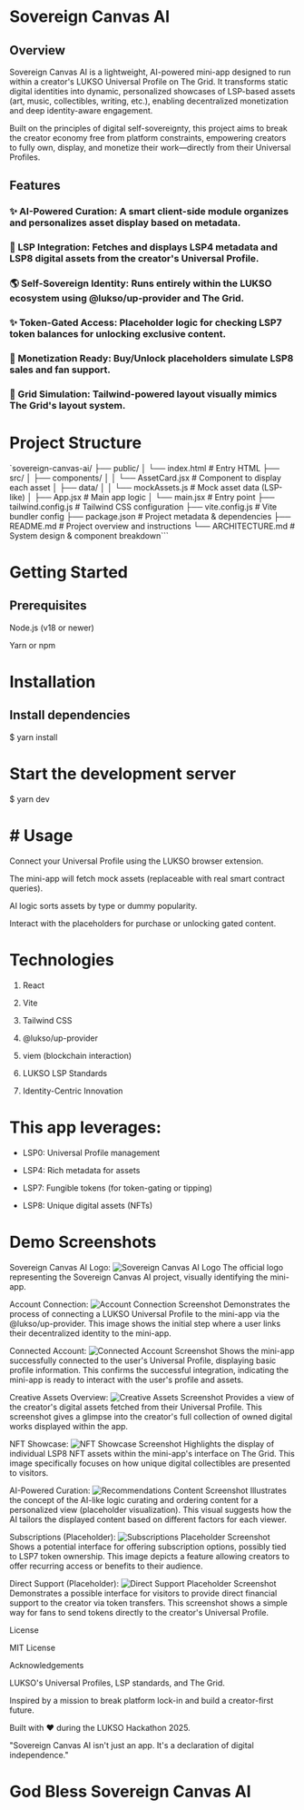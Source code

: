 # Sovereign Canvas AI

## Overview

Sovereign Canvas AI is a lightweight, AI-powered mini-app designed to run within a creator's LUKSO Universal Profile on The Grid. It transforms static digital identities into dynamic, personalized showcases of LSP-based assets (art, music, collectibles, writing, etc.), enabling decentralized monetization and deep identity-aware engagement.

Built on the principles of digital self-sovereignty, this project aims to break the creator economy free from platform constraints, empowering creators to fully own, display, and monetize their work—directly from their Universal Profiles.

## Features

### ✨ AI-Powered Curation: A smart client-side module organizes and personalizes asset display based on metadata.

### 💼 LSP Integration: Fetches and displays LSP4 metadata and LSP8 digital assets from the creator's Universal Profile.

### 🌎 Self-Sovereign Identity: Runs entirely within the LUKSO ecosystem using @lukso/up-provider and The Grid.

### ✨ Token-Gated Access: Placeholder logic for checking LSP7 token balances for unlocking exclusive content.

### 💸 Monetization Ready: Buy/Unlock placeholders simulate LSP8 sales and fan support.

### 📆 Grid Simulation: Tailwind-powered layout visually mimics The Grid's layout system.

# Project Structure

`sovereign-canvas-ai/
├── public/
│   └── index.html              # Entry HTML
├── src/
│   ├── components/
│   │   └── AssetCard.jsx       # Component to display each asset
│   ├── data/
│   │   └── mockAssets.js       # Mock asset data (LSP-like)
│   ├── App.jsx                 # Main app logic
│   └── main.jsx                # Entry point
├── tailwind.config.js         # Tailwind CSS configuration
├── vite.config.js             # Vite bundler config
├── package.json               # Project metadata & dependencies
├── README.md                  # Project overview and instructions
└── ARCHITECTURE.md            # System design & component breakdown```

# Getting Started

## Prerequisites

Node.js (v18 or newer)

Yarn or npm

# Installation
## Install dependencies
$ yarn install

# Start the development server
$ yarn dev

# # Usage

Connect your Universal Profile using the LUKSO browser extension.

The mini-app will fetch mock assets (replaceable with real smart contract queries).

AI logic sorts assets by type or dummy popularity.

Interact with the placeholders for purchase or unlocking gated content.

# Technologies

1. React

2. Vite

3. Tailwind CSS

4. @lukso/up-provider

5. viem (blockchain interaction)

6. LUKSO LSP Standards

7. Identity-Centric Innovation

# This app leverages:

* LSP0: Universal Profile management

* LSP4: Rich metadata for assets

* LSP7: Fungible tokens (for token-gating or tipping)

* LSP8: Unique digital assets (NFTs)

# Demo Screenshots
Sovereign Canvas AI Logo: ![Sovereign Canvas AI Logo](src/Components/Screenshots/Logo.png)
The official logo representing the Sovereign Canvas AI project, visually identifying the mini-app.

Account Connection: ![Account Connection Screenshot](src/Components/Screenshots/Accountconnect.png) Demonstrates the process of connecting a LUKSO Universal Profile to the mini-app via the @lukso/up-provider.
This image shows the initial step where a user links their decentralized identity to the mini-app.

Connected Account: ![Connected Account Screenshot](src/Components/Screenshots/Connectedaccount.png) Shows the mini-app successfully connected to the user's Universal Profile, displaying basic profile information.
This confirms the successful integration, indicating the mini-app is ready to interact with the user's profile and assets.

Creative Assets Overview: ![Creative Assets Screenshot](src/Components/Screenshots/Creativeassets.png) Provides a view of the creator's digital assets fetched from their Universal Profile.
This screenshot gives a glimpse into the creator's full collection of owned digital works displayed within the app.

NFT Showcase: ![NFT Showcase Screenshot](src/Components/Screenshots/Nfts.png) Highlights the display of individual LSP8 NFT assets within the mini-app's interface on The Grid.
This image specifically focuses on how unique digital collectibles are presented to visitors.

AI-Powered Curation: ![Recommendations Content Screenshot](src/Components/Screenshots/Recomendationscontent.png) Illustrates the concept of the AI-like logic curating and ordering content for a personalized view (placeholder visualization).
This visual suggests how the AI tailors the displayed content based on different factors for each viewer.

Subscriptions (Placeholder): ![Subscriptions Placeholder Screenshot](src/Components/Screenshots/Subscriptions.png) Shows a potential interface for offering subscription options, possibly tied to LSP7 token ownership.
This image depicts a feature allowing creators to offer recurring access or benefits to their audience.

Direct Support (Placeholder): ![Direct Support Placeholder Screenshot](src/Components/Screenshots/Directsupport.png) Demonstrates a possible interface for visitors to provide direct financial support to the creator via token transfers.
This screenshot shows a simple way for fans to send tokens directly to the creator's Universal Profile.


License

MIT License

Acknowledgements

LUKSO's Universal Profiles, LSP standards, and The Grid.

Inspired by a mission to break platform lock-in and build a creator-first future.

Built with ❤️ during the LUKSO Hackathon 2025.

"Sovereign Canvas AI isn't just an app. It's a declaration of digital independence."

# God Bless Sovereign Canvas AI

